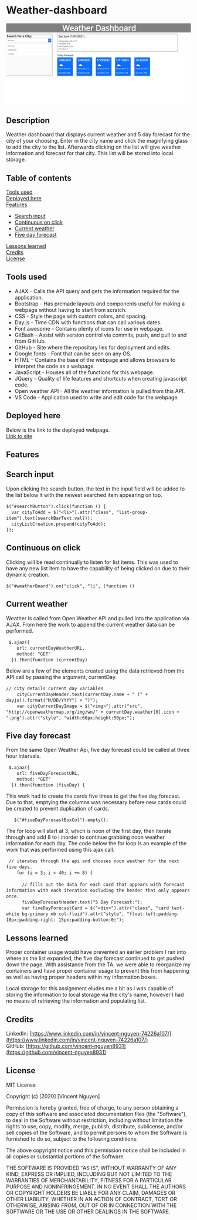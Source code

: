 # Weather-dashboard

![image](assets\Weather-dashboard-landing-page.png)

Description
------------

Weather dashboard that displays current weather and 5 day forecast for the city of your choosing. Enter in the city name and click the magnifying glass to add the city to the list. Afterwards clicking on the list will give weather information and forecast for that city. This list will be stored into local storage.

 Table of contents
---------------
[Tools used](#Tools-used)<br />
[Deployed here](#Deployed-here)<br />
[Features](#Features)
* [Search input](#Search-input)
* [Continuous on click](#Continuous-on-click)
* [Current weather](#Current-weather)
* [Five day forecast](#Five-day-forecast)

[Lessons learned](#Lessons-learned)<br />
[Credits](#Credits)<br />
[License](#License)

Tools used
-------------------

* AJAX - Calls the API query and gets the information required for the application.
* Bootstrap - Has premade layouts and components useful for making a webpage without having to start from scratch. 
* CSS - Style the page with custom colors, and spacing.
* Day.js - Time CDN with functions that can call various dates.
* Font awesome - Contains plenty of icons for use in webpage.
* GitBash - Assist with version control via commits, push, and pull to and from GitHub.
* GitHub - Site where the repository lies for deployment and edits.
* Google fonts - Font that can be seen on any OS.
* HTML - Contains the base of the webpage and allows browsers to interpret the code as a webpage.
* JavaScript - Houses all of the functions for this webpage. 
* JQuery - Quality of life features and shortcuts when creating javascript code. 
* Open weather API - All the weather information is pulled from this API.
* VS Code - Application used to write and edit code for the webpage.

Deployed here
-------------

Below is the link to the deployed webpage. <br />
[Link to site](https://vincent-nguyen8931.github.io/Weather-dashboard/)


Features
------------------

Search input
-----------------------

Upon clicking the search button, the text in the input field will be added to the list below it with the newest searched item appearing on top.
```
$("#searchButton").click(function () {
  var cityToAdd = $("<li>").attr("class", "list-group-item").text(searchBarText.val());
  cityListCreation.prepend(cityToAdd);
});
```

Continuous on click
---------------
Clicking will be read continually to listen for list items. This was used to have any new list item to have the capability of being clicked on due to their dynamic creation.
```
$("#weatherBoard").on("click", "li", (function ()
```

Current weather
-----------
Weather is called from Open Weather API and pulled into the application via AJAX. From here the work to append the current weather data can be performed.
```
 $.ajax({
    url: currentDayWeatherURL,
    method: "GET"
  }).then(function (currentDay)
```
Below are a few of the elements created using the data retrieved from the API call by passing the argument, currentDay.
```
// city details current day variables
    cityCurrentDayHeader.text(currentDay.name + " (" + dayjs().format("M/DD/YYYY") + ")");
    var cityCurrentDayImage = $("<img>").attr("src", "http://openweathermap.org/img/wn/" + currentDay.weather[0].icon + ".png").attr("style", "width:60px;height:50px;");
```
Five day forecast
-------------------

From the same Open Weather Api, five day forecast could be called at three hour intervals.
```
 $.ajax({
    url: fiveDayForecastURL,
    method: "GET"
  }).then(function (fiveDay) {

```
This work had to create the cards five times to get the five day forecast. Due to that, emptying the columns was necessary before new cards could be created to prevent duplication of cards.
```
   $("#fiveDayForecastBoxCol").empty();
```
The for loop will start at 3, which is noon of the first day, then iterate through and add 8 to i inorder to continue grabbing noon weather information for each day. The code below the for loop is an example of the work that was performed using this ajax call.
```
 // iterates through the api and chooses noon weather for the next five days.
    for (i = 3; i < 40; i += 8) {

      // fills out the data for each card that appears with forecast information with each iteration excluding the header that only appears once.
      fiveDayForecastHeader.text("5 Day Forecast:");
      var fiveDayForecastCard = $("<div>").attr("class", "card text-white bg-primary mb col-fluid").attr("style", "float:left;padding: 10px;padding-right: 15px;padding-bottom:0;");
```

Lessons learned
---------------
Proper container usage would have prevented an earlier problem I ran into where as the list expanded, the five day forecast continued to get pushed down the page. With assistance from the TA, we were able to reorganize my containers and have proper container usage to prevent this from happening as well as having proper headers within my information boxes.

Local storage for this assignment eludes me a bit as I was capable of storing the information to local storage via the city's name, however I had no means of retrieving the information and populating list.

Credits
---------------
LinkedIn: [https://www.linkedin.com/in/vincent-nguyen-74226a107/](https://www.linkedin.com/in/vincent-nguyen-74226a107/) <br />
GitHub: [https://github.com/vincent-nguyen8931](https://github.com/vincent-nguyen8931)


License
----------
MIT License

Copyright (c) [2020] [Vincent Nguyen]

Permission is hereby granted, free of charge, to any person obtaining a copy
of this software and associated documentation files (the "Software"), to deal
in the Software without restriction, including without limitation the rights
to use, copy, modify, merge, publish, distribute, sublicense, and/or sell
copies of the Software, and to permit persons to whom the Software is
furnished to do so, subject to the following conditions:

The above copyright notice and this permission notice shall be included in all
copies or substantial portions of the Software.

THE SOFTWARE IS PROVIDED "AS IS", WITHOUT WARRANTY OF ANY KIND, EXPRESS OR
IMPLIED, INCLUDING BUT NOT LIMITED TO THE WARRANTIES OF MERCHANTABILITY,
FITNESS FOR A PARTICULAR PURPOSE AND NONINFRINGEMENT. IN NO EVENT SHALL THE
AUTHORS OR COPYRIGHT HOLDERS BE LIABLE FOR ANY CLAIM, DAMAGES OR OTHER
LIABILITY, WHETHER IN AN ACTION OF CONTRACT, TORT OR OTHERWISE, ARISING FROM,
OUT OF OR IN CONNECTION WITH THE SOFTWARE OR THE USE OR OTHER DEALINGS IN THE
SOFTWARE.